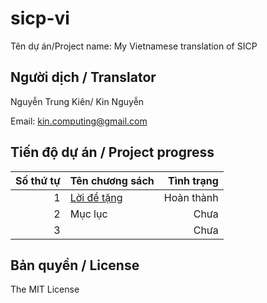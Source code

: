 # sicp-vi
Tên dự án/Project name: My Vietnamese translation of SICP

Người dịch / Translator
--------------------
Nguyễn Trung Kiên/ Kin Nguyễn

Email: kin.computing@gmail.com

Tiến độ dự án / Project progress
------------------------------
| Số thứ tự     | Tên chương sách | Tình trạng  |
| -------------:|-----------------|------------:|
| 1             | [Lời đề tặng](https://github.com/shuriken-aka/sicp-vi/blob/master/1.loi_de_tang.md) | Hoàn thành |
| 2             | Mục lục         | Chưa |
| 3             |                 | Chưa |

Bản quyền / License
-----------------
The MIT License
